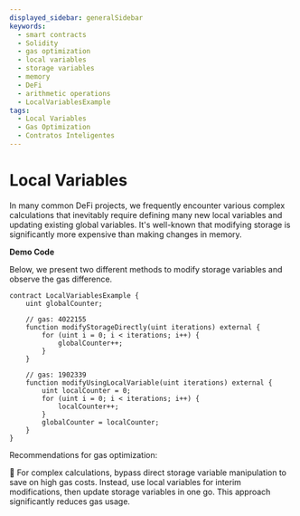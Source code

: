 ```yaml
---
displayed_sidebar: generalSidebar
keywords:
  - smart contracts
  - Solidity
  - gas optimization
  - local variables
  - storage variables
  - memory
  - DeFi
  - arithmetic operations
  - LocalVariablesExample
tags:
  - Local Variables
  - Gas Optimization
  - Contratos Inteligentes
---
```


# Local Variables

In many common DeFi projects, we frequently encounter various complex calculations that inevitably require defining many new local variables and updating existing global variables. It's well-known that modifying storage is significantly more expensive than making changes in memory.

**Demo Code**

Below, we present two different methods to modify storage variables and observe the gas difference.

```solidity
contract LocalVariablesExample {
    uint globalCounter;

    // gas: 4022155
    function modifyStorageDirectly(uint iterations) external {
        for (uint i = 0; i < iterations; i++) {
            globalCounter++;
        }
    }

    // gas: 1902339
    function modifyUsingLocalVariable(uint iterations) external {
        uint localCounter = 0;
        for (uint i = 0; i < iterations; i++) {
            localCounter++;
        }
        globalCounter = localCounter;
    }
}
```

Recommendations for gas optimization:

🌟 For complex calculations, bypass direct storage variable manipulation to save on high gas costs. Instead, use local variables for interim modifications, then update storage variables in one go. This approach significantly reduces gas usage.
